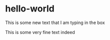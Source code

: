 # hello-world
This is some new text that I am typing in the box

This is some very fine text indeed
